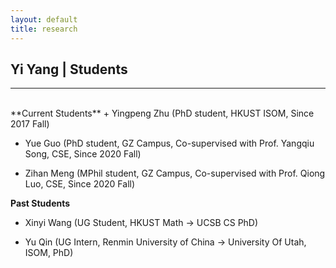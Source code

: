 ```yaml
---
layout: default
title: research
---
```


## Yi Yang | Students

* * * 
<br>
**Current Students** 
+ Yingpeng Zhu (PhD student, HKUST ISOM, Since 2017 Fall)

+ Yue Guo (PhD student, GZ Campus, Co-supervised with Prof. Yangqiu Song, CSE, Since 2020 Fall)

+ Zihan Meng (MPhil student, GZ Campus, Co-supervised with Prof. Qiong Luo, CSE, Since 2020 Fall)



**Past Students** 
+ Xinyi Wang (UG Student, HKUST Math -> UCSB CS PhD)

+ Yu Qin (UG Intern, Renmin University of China -> University Of Utah, ISOM, PhD)
